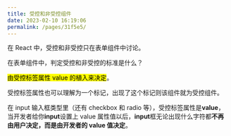 ```yaml
---
title: 受控和非受控组件
date: 2023-02-10 16:19:06
permalink: /pages/31f5e5/
---
```


在 React 中，受控和非受控只在表单组件中讨论。

在表单组件中，判定受控和非受控的标准是什么？

<mark>由受控标签属性 value 的植入来决定</mark>。

受控标签属性也可以理解为一个标记，出现了这个标记则该组件就为受控组件。

在 input 输入框类型里（还有 checkbox 和 radio 等），受控标签属性是**value**，当开发者给你**input**设置上 value 属性值以后，**input**框无论出现什么字符都**不再由用户决定，而是由开发者的 value 值决定**。